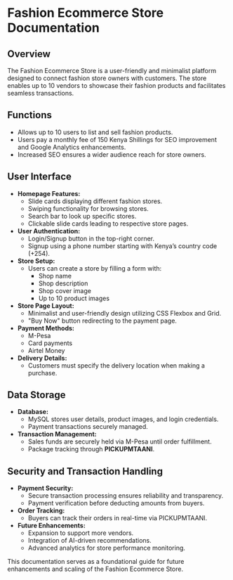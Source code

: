 # Fashion Ecommerce Store Documentation

## Overview
The Fashion Ecommerce Store is a user-friendly and minimalist platform designed to connect fashion store owners with customers. The store enables up to 10 vendors to showcase their fashion products and facilitates seamless transactions.

## Functions
- Allows up to 10 users to list and sell fashion products.
- Users pay a monthly fee of 150 Kenya Shillings for SEO improvement and Google Analytics enhancements.
- Increased SEO ensures a wider audience reach for store owners.

## User Interface
- **Homepage Features:**
  - Slide cards displaying different fashion stores.
  - Swiping functionality for browsing stores.
  - Search bar to look up specific stores.
  - Clickable slide cards leading to respective store pages.
- **User Authentication:**
  - Login/Signup button in the top-right corner.
  - Signup using a phone number starting with Kenya’s country code (+254).
- **Store Setup:**
  - Users can create a store by filling a form with:
    - Shop name
    - Shop description
    - Shop cover image
    - Up to 10 product images
- **Store Page Layout:**
  - Minimalist and user-friendly design utilizing CSS Flexbox and Grid.
  - "Buy Now" button redirecting to the payment page.
- **Payment Methods:**
  - M-Pesa
  - Card payments
  - Airtel Money
- **Delivery Details:**
  - Customers must specify the delivery location when making a purchase.

## Data Storage
- **Database:**
  - MySQL stores user details, product images, and login credentials.
  - Payment transactions securely managed.
- **Transaction Management:**
  - Sales funds are securely held via M-Pesa until order fulfillment.
  - Package tracking through **PICKUPMTAANI**.

## Security and Transaction Handling
- **Payment Security:**
  - Secure transaction processing ensures reliability and transparency.
  - Payment verification before deducting amounts from buyers.
- **Order Tracking:**
  - Buyers can track their orders in real-time via PICKUPMTAANI.
- **Future Enhancements:**
  - Expansion to support more vendors.
  - Integration of AI-driven recommendations.
  - Advanced analytics for store performance monitoring.
  
This documentation serves as a foundational guide for future enhancements and scaling of the Fashion Ecommerce Store.


